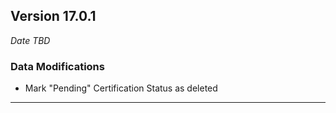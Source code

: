 
## Version 17.0.1
_Date TBD_

### Data Modifications
* Mark "Pending" Certification Status as deleted

---
